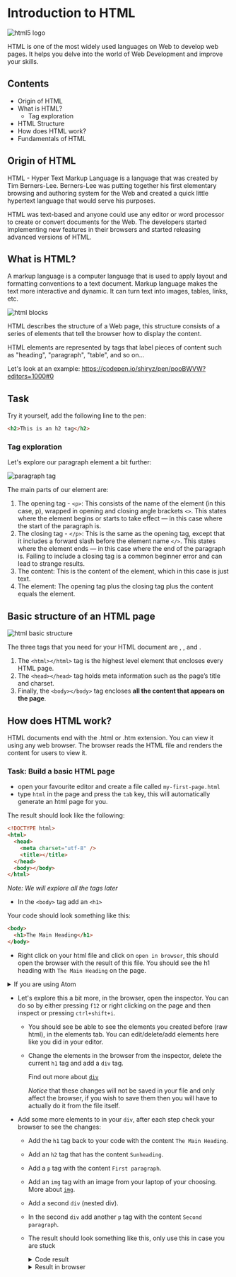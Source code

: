 # Introduction to HTML

![html5 logo](https://user-images.githubusercontent.com/22002193/69446950-26f68b00-0d5e-11ea-96dd-eb217f407b56.jpg)

HTML is one of the most widely used languages on Web to develop web pages. It helps you delve into the world of Web Development and improve your skills.

## Contents

- Origin of HTML
- What is HTML?
  - Tag exploration
- HTML Structure
- How does HTML work?
- Fundamentals of HTML

## Origin of HTML

HTML - Hyper Text Markup Language is a language that was created by Tim Berners-Lee. Berners-Lee was putting together his first elementary browsing and authoring system for the Web and created a quick little hypertext language that would serve his purposes.

HTML was text-based and anyone could use any editor or word processor to create or convert documents for the Web. The developers started implementing new features in their browsers and started releasing advanced versions of HTML.

## What is HTML?

A markup language is a computer language that is used to apply layout and formatting conventions to a text document. Markup language makes the text more interactive and dynamic. It can turn text into images, tables, links, etc.

![html blocks](https://user-images.githubusercontent.com/22002193/69431669-dde40e00-0d40-11ea-9eca-eebebf65e58f.jpg)

HTML describes the structure of a Web page, this structure consists of a series of elements that tell the browser how to display the content.

HTML elements are represented by tags that label pieces of content such as "heading", "paragraph", "table", and so on...

Let's look at an example:
https://codepen.io/shiryz/pen/pooBWVW?editors=1000#0

## Task

Try it yourself, add the following line to the pen:

```html
<h2>This is an h2 tag</h2>
```

### Tag exploration

Let's explore our paragraph element a bit further:

![paragraph tag](https://user-images.githubusercontent.com/22002193/69439165-10950300-0d4f-11ea-99cf-3509e06cf8f9.png)

The main parts of our element are:

1. The opening tag - `<p>`: This consists of the name of the element (in this case, p), wrapped in opening and closing angle brackets `<>`. This states where the element begins or starts to take effect — in this case where the start of the paragraph is.
2. The closing tag - `</p>`: This is the same as the opening tag, except that it includes a forward slash before the element name `</>`. This states where the element ends — in this case where the end of the paragraph is. Failing to include a closing tag is a common beginner error and can lead to strange results.
3. The content: This is the content of the element, which in this case is just text.
4. The element: The opening tag plus the closing tag plus the content equals the element.

## Basic structure of an HTML page

![html basic structure](https://user-images.githubusercontent.com/22002193/69439363-72556d00-0d4f-11ea-8779-2005751cdd10.png)

The three tags that you need for your HTML document are <html>, <head>, and <body>.

1. The `<html></html>` tag is the highest level element that encloses every HTML page.
2. The `<head></head>` tag holds meta information such as the page’s title and charset.
3. Finally, the `<body></body>` tag encloses **all the content that appears on the page**.

## How does HTML work?

HTML documents end with the .html or .htm extension. You can view it using any web browser. The browser reads the HTML file and renders the content for users to view it.

### Task: Build a basic HTML page

- open your favourite editor and create a file called `my-first-page.html`
- type `html` in the page and press the `tab` key, this will automatically generate an html page for you.

The result should look like the following:

```html
<!DOCTYPE html>
<html>
  <head>
    <meta charset="utf-8" />
    <title></title>
  </head>
  <body></body>
</html>
```

_Note: We will explore all the tags later_

- In the `<body>` tag add an `<h1>`

Your code should look something like this:

```html
<body>
  <h1>The Main Heading</h1>
</body>
```

- Right click on your html file and click on `open in browser`, this should open the browser with the result of this file. You should see the h1 heading with `The Main Heading` on the page.

<details>
  <summary>If you are using Atom</summary>
  To be able to preview your html file in a browser, install the _open-in-browsers_ package by going to:
  
  Atom -> Preferences -> Install
  </details>

- Let's explore this a bit more, in the browser, open the inspector. You can do so by either pressing `f12` or right clicking on the page and then inspect or pressing `ctrl+shift+i`.

  - You should see be able to see the elements you created before (raw html), in the elements tab. You can edit/delete/add elements here like you did in your editor.

  - Change the elements in the browser from the inspector, delete the current `h1` tag and add a `div` tag.

    Find out more about [`div`](https://www.w3schools.com/tags/tag_div.asp)

    _Notice_ that these changes will not be saved in your file and only affect the browser, if you wish to save them then you will have to actually do it from the file itself.

- Add some more elements to in your `div`, after each step check your browser to see the changes:

  - Add the `h1` tag back to your code with the content `The Main Heading`.
  - Add an `h2` tag that has the content `Sunheading`.
  - Add a `p` tag with the content `First paragraph`.
  - Add an `img` tag with an image from your laptop of your choosing.
    More about [`img`](https://www.w3schools.com/tags/tag_img.asp).
  - Add a second `div` (nested div).
  - In the second `div` add another `p` tag with the content `Second paragraph`.
  - The result should look something like this, only use this in case you are stuck

    <details>
     <summary>Code result</summary>
       &lt;div&gt;
       <br>
        &lt;h1&gt;The Main Heading&lt;/h1&gt;
        <br>
        &lt;h2&gt;Subheading&lt;/h2&gt;
        <br>
        &lt;p&gt;Paragraph&lt;/p&gt;
        <br>
        &lt;img src="/" alt="Image"&gt;
        <br>
        &lt;div&gt;
        <br>
          &lt;p&gt;Second Paragraph&lt;/p&gt;
          <br>
        &lt;/div&gt;
        <br>
      &lt;/div&gt;
    </details>

      <details>
      <summary>Result in browser</summary>
        <div>
          <h1>The Main Heading</h1>
          <h2>Subheading</h2>
          <p>Paragraph</p>
          <img src="/" alt="Image">
          <div>
            <p>Second Paragraph</p>
          </div>
        </div>
      </details>
